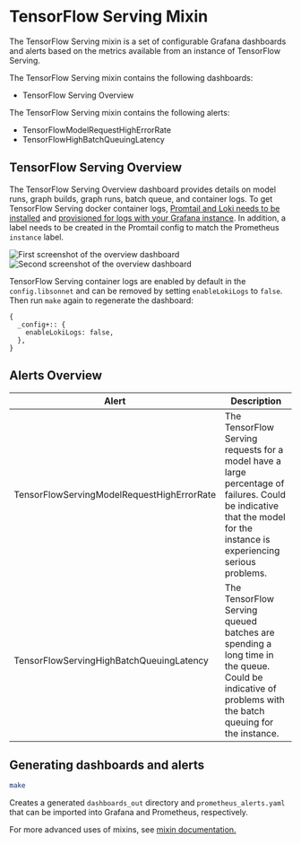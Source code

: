 # TensorFlow Serving Mixin

The TensorFlow Serving mixin is a set of configurable Grafana dashboards and alerts based on the metrics available from an instance of TensorFlow Serving.

The TensorFlow Serving mixin contains the following dashboards:
- TensorFlow Serving Overview

The TensorFlow Serving mixin contains the following alerts:

- TensorFlowModelRequestHighErrorRate
- TensorFlowHighBatchQueuingLatency

## TensorFlow Serving Overview

The TensorFlow Serving Overview dashboard provides details on model runs, graph builds, graph runs, batch queue, and container logs. To get TensorFlow Serving docker container logs, [Promtail and Loki needs to be installed](https://grafana.com/docs/loki/latest/installation/) and [provisioned for logs with your Grafana instance](https://grafana.com/docs/loki/latest/clients/promtail/configuration/#docker_sd_config). In addition, a label needs to be created in the Promtail config to match the Prometheus `instance` label.

![First screenshot of the overview dashboard](https://storage.googleapis.com/grafanalabs-integration-assets/tensorflow/screenshots/tensorflow_overview_1.png)
![Second screenshot of the overview dashboard](https://storage.googleapis.com/grafanalabs-integration-assets/tensorflow/screenshots/tensorflow_overview_2.png)

TensorFlow Serving container logs are enabled by default in the `config.libsonnet` and can be removed by setting `enableLokiLogs` to `false`. Then run `make` again to regenerate the dashboard:

```
{
  _config+:: {
    enableLokiLogs: false,
  },
}
```

## Alerts Overview

| Alert                     | Description                                                                                                                                        |
| ------------------------- | -------------------------------------------------------------------------------------------------------------------------------------------------- |
| TensorFlowServingModelRequestHighErrorRate | The TensorFlow Serving requests for a model have a large percentage of failures. Could be indicative that the model for the instance is experiencing serious problems. |
| TensorFlowServingHighBatchQueuingLatency | The TensorFlow Serving queued batches are spending a long time in the queue. Could be indicative of problems with the batch queuing for the instance. |

## Generating dashboards and alerts

```bash
make
```

Creates a generated `dashboards_out` directory and `prometheus_alerts.yaml` that can be imported into Grafana and Prometheus, respectively.

For more advanced uses of mixins, see [mixin documentation.](
https://github.com/monitoring-mixins/docs)